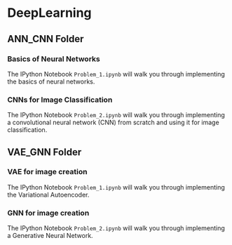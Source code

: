 # DeepLearning

## ANN_CNN Folder
### Basics of Neural Networks
The IPython Notebook `Problem_1.ipynb` will walk you through implementing the basics of neural networks.

### CNNs for Image Classification
The IPython Notebook `Problem_2.ipynb` will walk you through implementing a convolutional neural network (CNN) from scratch and using it for image classification.

## VAE_GNN Folder
### VAE for image creation
The IPython Notebook `Problem_1.ipynb` will walk you through implementing the Variational Autoencoder.

### GNN for image creation
The IPython Notebook `Problem_2.ipynb` will walk you through implementing a Generative Neural Network.